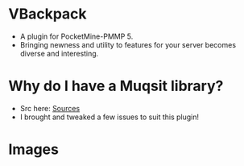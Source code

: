# VBackpack
- A plugin for PocketMine-PMMP 5.
- Bringing newness and utility to features for your server becomes diverse and interesting.

# Why do I have a Muqsit library?
- Src here: [Sources](https://github.com/Muqsit/InvMenu)
- I brought and tweaked a few issues to suit this plugin!

# Images
